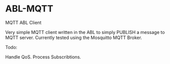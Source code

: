 # ABL-MQTT
MQTT ABL Client

Very simple MQTT client written in the ABL to simply PUBLISH a message to MQTT server. Currently tested using the Mosquitto MQTT Broker.

Todo:

Handle QoS.
Process Subscribtions.


 
